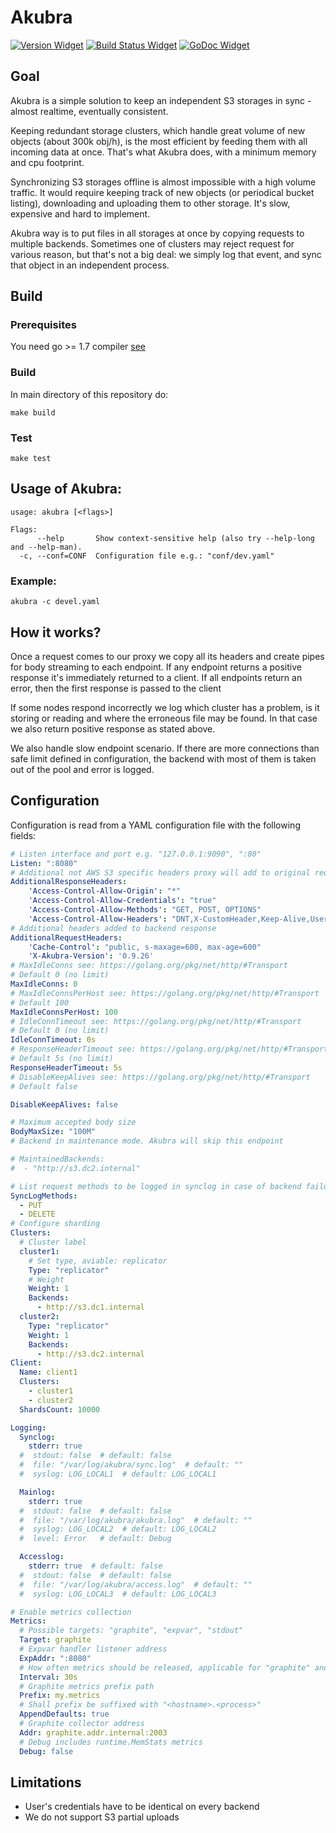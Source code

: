 # Akubra
[![Version Widget]][Version] [![Build Status Widget]][Build Status] [![GoDoc Widget]][GoDoc]

[Version]: https://github.com/allegro/akubra/releases/latest
[Version Widget]: https://img.shields.io/github/release/allegro/akubra.svg
[Build Status]: https://travis-ci.org/allegro/akubra
[Build Status Widget]: https://travis-ci.org/allegro/akubra.svg?branch=master
[GoDoc]: https://godoc.org/github.com/allegro/akubra
[GoDoc Widget]: https://godoc.org/github.com/allegro/akubra?status.svg

## Goal

Akubra is a simple solution to keep an independent S3 storages in sync - almost
realtime, eventually consistent.

Keeping redundant storage clusters, which handle great volume of new objects
(about 300k obj/h), is the most efficient by feeding them with all incoming data
at once. That's what Akubra does, with a minimum memory and cpu footprint.

Synchronizing S3 storages offline is almost impossible with a high volume traffic.
It would require keeping track of new objects (or periodical bucket listing),
downloading and uploading them to other storage. It's slow, expensive and hard
to implement.

Akubra way is to put files in all storages at once by copying requests to multiple
backends. Sometimes one of clusters may reject request for various reason, but
that's not a big deal: we simply log that event, and sync that object in an
independent process.

## Build

### Prerequisites

You need go >= 1.7 compiler [see](https://golang.org/doc/install)

### Build
In main directory of this repository do:

```
make build
```

### Test

```
make test
```

## Usage of Akubra:

```
usage: akubra [<flags>]

Flags:
      --help       Show context-sensitive help (also try --help-long and --help-man).
  -c, --conf=CONF  Configuration file e.g.: "conf/dev.yaml"
```

### Example:

```
akubra -c devel.yaml
```

## How it works?

Once a request comes to our proxy we copy all its headers and create pipes for
body streaming to each endpoint. If any endpoint returns a positive response it's
immediately returned to a client. If all endpoints return an error, then the
first response is passed to the client

If some nodes respond incorrectly we log which cluster has a problem, is it
storing or reading and where the erroneous file may be found. In that case
we also return positive response as stated above.

We also handle slow endpoint scenario. If there are more connections than safe
limit defined in configuration, the backend with most of them is taken out of
the pool and error is logged.


## Configuration ##

Configuration is read from a YAML configuration file with the following fields:

```yaml
# Listen interface and port e.g. "127.0.0.1:9090", ":80"
Listen: ":8080"
# Additional not AWS S3 specific headers proxy will add to original request
AdditionalResponseHeaders:
    'Access-Control-Allow-Origin': "*"
    'Access-Control-Allow-Credentials': "true"
    'Access-Control-Allow-Methods': "GET, POST, OPTIONS"
    'Access-Control-Allow-Headers': "DNT,X-CustomHeader,Keep-Alive,User-Agent,X-Requested-With,If-Modified-Since,Cache-Control,Content-Type"
# Additional headers added to backend response
AdditionalRequestHeaders:
    'Cache-Control': "public, s-maxage=600, max-age=600"
    'X-Akubra-Version': '0.9.26'
# MaxIdleConns see: https://golang.org/pkg/net/http/#Transport
# Default 0 (no limit)
MaxIdleConns: 0
# MaxIdleConnsPerHost see: https://golang.org/pkg/net/http/#Transport
# Default 100
MaxIdleConnsPerHost: 100
# IdleConnTimeout see: https://golang.org/pkg/net/http/#Transport
# Default 0 (no limit)
IdleConnTimeout: 0s
# ResponseHeaderTimeout see: https://golang.org/pkg/net/http/#Transport
# Default 5s (no limit)
ResponseHeaderTimeout: 5s
# DisableKeepAlives see: https://golang.org/pkg/net/http/#Transport
# Default false

DisableKeepAlives: false

# Maximum accepted body size
BodyMaxSize: "100M"
# Backend in maintenance mode. Akubra will skip this endpoint

# MaintainedBackends:
#  - "http://s3.dc2.internal"

# List request methods to be logged in synclog in case of backend failure
SyncLogMethods:
  - PUT
  - DELETE
# Configure sharding
Clusters:
  # Cluster label
  cluster1:
    # Set type, aviable: replicator
    Type: "replicator"
    # Weight
    Weight: 1
    Backends:
      - http://s3.dc1.internal
  cluster2:
    Type: "replicator"
    Weight: 1
    Backends:
      - http://s3.dc2.internal
Client:
  Name: client1
  Clusters:
    - cluster1
    - cluster2
  ShardsCount: 10000

Logging:
  Synclog:
    stderr: true
  #  stdout: false  # default: false
  #  file: "/var/log/akubra/sync.log"  # default: ""
  #  syslog: LOG_LOCAL1  # default: LOG_LOCAL1

  Mainlog:
    stderr: true
  #  stdout: false  # default: false
  #  file: "/var/log/akubra/akubra.log"  # default: ""
  #  syslog: LOG_LOCAL2  # default: LOG_LOCAL2
  #  level: Error   # default: Debug

  Accesslog:
    stderr: true  # default: false
  #  stdout: false  # default: false
  #  file: "/var/log/akubra/access.log"  # default: ""
  #  syslog: LOG_LOCAL3  # default: LOG_LOCAL3

# Enable metrics collection
Metrics:
  # Possible targets: "graphite", "expvar", "stdout"
  Target: graphite
  # Expvar handler listener address
  ExpAddr: ":8080"
  # How often metrics should be released, applicable for "graphite" and "stdout"
  Interval: 30s
  # Graphite metrics prefix path
  Prefix: my.metrics
  # Shall prefix be suffixed with "<hostname>.<process>"
  AppendDefaults: true
  # Graphite collector address
  Addr: graphite.addr.internal:2003
  # Debug includes runtime.MemStats metrics
  Debug: false
```

## Limitations

 * User's credentials have to be identical on every backend
 * We do not support S3 partial uploads
